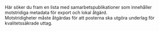 Här söker du fram en lista med samarbetspublikationer som innehåller motstridiga metadata för export och lokal åtgärd.  
Motstridigheter måste åtgärdas för att posterna ska utgöra underlag för kvalitetssäkrade uttag.
